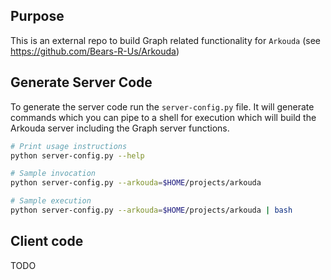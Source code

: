 ## Purpose
This is an external repo to build Graph related functionality for `Arkouda`
(see https://github.com/Bears-R-Us/Arkouda)

## Generate Server Code
To generate the server code run the `server-config.py` file.
It will generate commands which you can pipe to a shell for execution which
will build the Arkouda server including the Graph server functions.

```bash
# Print usage instructions
python server-config.py --help

# Sample invocation
python server-config.py --arkouda=$HOME/projects/arkouda

# Sample execution
python server-config.py --arkouda=$HOME/projects/arkouda | bash
```

## Client code
TODO
